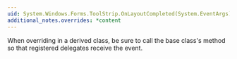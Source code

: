 ```yaml
---
uid: System.Windows.Forms.ToolStrip.OnLayoutCompleted(System.EventArgs)
additional_notes.overrides: *content
---
```


<p>When overriding <xref href="System.Windows.Forms.ToolStrip.OnLayoutCompleted(System.EventArgs)"></xref> in a derived class, be sure to call the base class's <xref href="System.Windows.Forms.ToolStrip.OnLayoutCompleted(System.EventArgs)"></xref> method so that registered delegates receive the event.</p>



